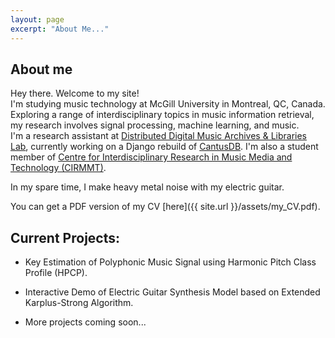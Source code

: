 ```yaml
---
layout: page
excerpt: "About Me..."
---
```

## About me

Hey there. Welcome to my site! \
I'm studying music technology at McGill University in Montreal, QC, Canada. \
Exploring a range of interdisciplinary topics in music information retrieval, my research involves signal processing, machine learning, and music. \
I'm a research assistant at [Distributed Digital Music Archives & Libraries Lab](https://ddmal.music.mcgill.ca/), currently working on a Django rebuild of [CantusDB](http://cantus.uwaterloo.ca/). I'm also a student member of [Centre for Interdisciplinary Research in Music Media and Technology (CIRMMT)](https://www.cirmmt.org/).

In my spare time, I make heavy metal noise with my electric guitar. 

You can get a PDF version of my CV [here]({{ site.url }}/assets/my_CV.pdf).

## Current Projects:

- Key Estimation of Polyphonic Music Signal using Harmonic Pitch Class Profile (HPCP). 

- Interactive Demo of Electric Guitar Synthesis Model based on Extended Karplus-Strong Algorithm. 

- More projects coming soon...
